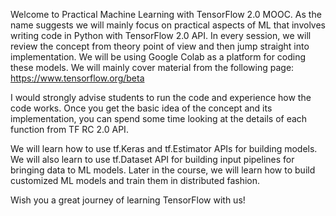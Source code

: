 Welcome to Practical Machine Learning with TensorFlow 2.0 MOOC. As the name suggests we will mainly focus on practical aspects of ML that involves writing code in Python with TensorFlow 2.0 API. In every session, we will review the concept from theory point of view and then jump straight into implementation. We will be using Google Colab as a platform for coding these models. We will mainly cover material from the following page: https://www.tensorflow.org/beta

I would strongly advise students to run the code and experience how the code works. Once you get the basic idea of the concept and its implementation, you can spend some time looking at the details of each function from TF RC 2.0 API.

We will learn how to use tf.Keras and tf.Estimator APIs for building models. We will also learn to use tf.Dataset API for building input pipelines for bringing data to ML models. Later in the course, we will learn how to build customized ML models and train them in distributed fashion.

Wish you a great journey of learning TensorFlow with us!
